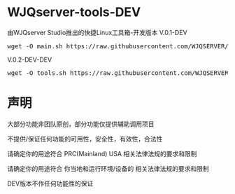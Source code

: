# WJQserver-tools-DEV
由WJQserver Studio推出的快捷Linux工具箱-开发版本
V.0.1-DEV
<pre>wget -O main.sh https://raw.githubusercontent.com/WJQSERVER/tools-dev/main/main.sh && chmod +x main.sh && clear && ./main.sh</pre>
V.0.2-DEV-DEV
<pre>wget -O tools.sh https://raw.githubusercontent.com/WJQSERVER/tools-dev/develop/tools.sh && chmod +x tools.sh && clear && ./tools.sh</pre>
# 声明

大部分功能非团队原创，部分功能仅提供辅助调用项目

不提供/保证任何功能的可用性，安全性，有效性，合法性

请确定你的用途符合 PRC(Mainland) USA 相关法律法规的要求和限制

请确定你的用途符合 你当地和运行环境/设备的 相关法律法规的要求和限制

DEV版本不作任何功能性的保证
